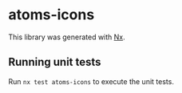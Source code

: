 # atoms-icons

This library was generated with [Nx](https://nx.dev).

## Running unit tests

Run `nx test atoms-icons` to execute the unit tests.
